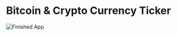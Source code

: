 # Bitcoin & Crypto Currency Ticker

![Finished App](https://github.com/itayxsagiv/bitcoin-ticker-flutter/blob/main/demo.gif)